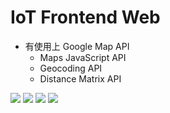 IoT Frontend Web
===

- 有使用上 Google Map API
  - Maps JavaScript API
  - Geocoding API
  - Distance Matrix API	


![](https://i.imgur.com/PucDvK2.png)
![](https://i.imgur.com/lrQA6oc.png)
![](https://i.imgur.com/1rIzGID.png)
![](https://i.imgur.com/CXYzUFK.png)
